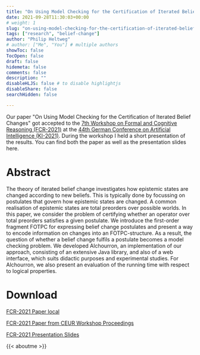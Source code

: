 ```yaml
---
title: "On Using Model Checking for the Certification of Iterated Belief Changes"
date: 2021-09-28T11:30:03+00:00
# weight: 1
slug: "on-using-model-checking-for-the-certification-of-iterated-belief-changes"
tags: ["research", "belief-change"]
author: "Philip Heltweg"
# author: ["Me", "You"] # multiple authors
showToc: false
TocOpen: false
draft: false
hidemeta: false
comments: false
description: ""
disableHLJS: false # to disable highlightjs
disableShare: false
searchHidden: false

---
```


Our paper "On Using Model Checking for the Certification of Iterated Belief Changes" got accepted to the [7th Workshop on Formal and Cognitive Reasoning (FCR-2021)](https://www.fernuni-hagen.de/wbs/fcr2021.html) at the [44th German Conference on Artificial Intelligence (KI-2021)](https://ki2021.uni-luebeck.de/index.html). During the workshop I held a short presentation of the results. You can find both the paper as well as the presentation slides here.

# Abstract
The theory of iterated belief change investigates how epistemic states are changed according to new beliefs. This is typically done by focussing on postulates that govern how epistemic states are changed. A common realisation of epistemic states are total preorders over possible worlds. In this paper, we consider the problem of certifying whether an operator over total preorders satisfies a given postulate. We introduce the first-order fragment FOTPC for expressing belief change postulates and present a way to encode information on changes into an FOTPC-structure. As a result, the question of whether a belief change fulfils a postulate becomes a model checking problem. We developed Alchourron, an implementation of our approach, consisting of an extensive Java library, and also of a web interface, which suits didactic purposes and experimental studies. For Alchourron, we also present an evaluation of the running time with respect to logical properties.

# Download
[FCR-2021 Paper local](/files/fcr2021.pdf)

[FCR-2021 Paper from CEUR Workshop Proceedings](http://ceur-ws.org/Vol-2961/paper_3.pdf)

[FCR-2021 Presentation Slides](/files/fcr2021_slides.pdf)

{{< aboutme >}}